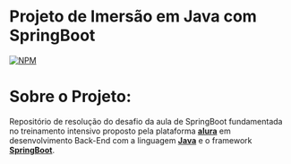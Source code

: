# Projeto de Imersão em Java com SpringBoot
[![NPM](https://img.shields.io/npm/l/react)](https://raw.githubusercontent.com/lumedeirosn/imersao-2-spring/main/LICENSE)  

# Sobre o Projeto:
Repositório de resolução do desafio da aula de SpringBoot fundamentada no treinamento intensivo proposto pela plataforma [**alura**](https://www.alura.com.br/) em desenvolvimento Back-End com a linguagem [**Java**](https://www.java.com/pt-BR/) e o framework [**SpringBoot**](https://spring.io/).
